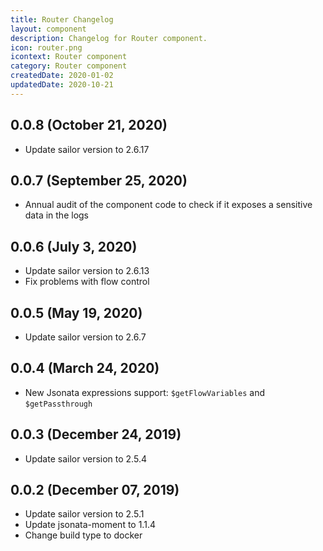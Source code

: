 ```yaml
---
title: Router Changelog
layout: component
description: Changelog for Router component.
icon: router.png
icontext: Router component
category: Router component
createdDate: 2020-01-02
updatedDate: 2020-10-21
---
```


## 0.0.8 (October 21, 2020)

* Update sailor version to 2.6.17

## 0.0.7 (September 25, 2020)

* Annual audit of the component code to check if it exposes a sensitive data in the logs

## 0.0.6 (July 3, 2020)

* Update sailor version to 2.6.13
* Fix problems with flow control

## 0.0.5 (May 19, 2020)

* Update sailor version to 2.6.7

## 0.0.4 (March 24, 2020)

* New Jsonata expressions support: `$getFlowVariables` and `$getPassthrough`

## 0.0.3 (December 24, 2019)

* Update sailor version to 2.5.4

## 0.0.2 (December 07, 2019)

* Update sailor version to 2.5.1
* Update jsonata-moment to 1.1.4
* Change build type to docker
